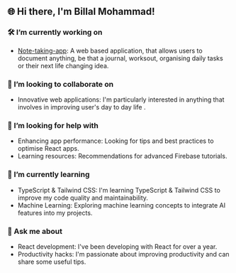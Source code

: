## 🌐 Hi there, I'm Billal Mohammad!

### 🛠️ I’m currently working on
- [Note-taking-app](https://github.com/bilmoh/note-taking): A web based application, that allows users to document anything, be that a journal, worksout, organising daily tasks or their next life changing idea.

### 👯 I’m looking to collaborate on
- Innovative web applications: I'm particularly interested in anything that involves in improving user's day to day life .

### 🤝 I’m looking for help with
- Enhancing app performance: Looking for tips and best practices to optimise React apps.
- Learning resources: Recommendations for advanced Firebase tutorials.

### 🌱 I’m currently learning
- TypeScript & Tailwind CSS: I'm learning TypeScript & Tailwind CSS to improve my code quality and maintainability.
- Machine Learning: Exploring machine learning concepts to integrate AI features into my projects.

### 💬 Ask me about
- React development: I've been developing with React for over a year.
- Productivity hacks: I'm passionate about improving productivity and can share some useful tips.
